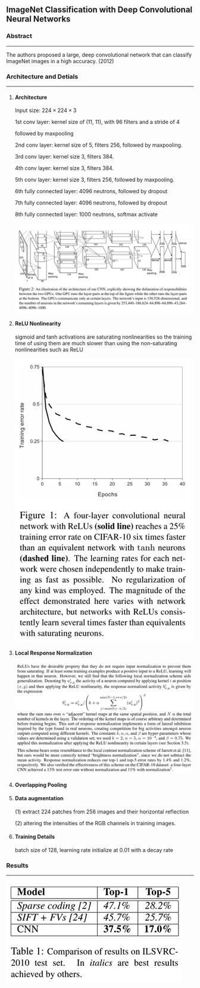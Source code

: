 ## ImageNet Classification with Deep Convolutional Neural Networks

### Abstract

------

The authors proposed a large, deep convolutional network that can classify ImageNet images in a high accuracy. (2012)

### Architecture and Detials

------

1. #### Architecture

   Input size: $224 \times 224 \times 3$

   1st conv layer: kernel size of (11, 11), with 96 filters and a stride of 4

   followed by maxpooling

   2nd conv layer: kernel size of 5, filters 256, followed by maxpooling.

   3rd conv layer: kernel size 3, filters 384.

   4th conv layer: kernel size 3, filters 384.

   5th conv layer: kernel size 3, filters 256, followed by maxpooling.

   6th fully connected layer: 4096 neutrons, followed by dropout

   7th fully connected layer: 4096 neutrons, followed by dropout

   8th fully connected layer: 1000 neutrons, softmax activate

   #### ![model architecture](./res/alexnet1.jpg)

2. #### ReLU Nonlinearity

   sigmoid and tanh activations are saturating nonlinearities so the training time of using them are much slower than using the non-saturating nonlinearities such as ReLU

   ![ReLU](./res/alexnet2.jpg)

3. #### Local Response Normalization

   ![Response norm](./res/alexnet3.jpg)

4. #### Overlapping Pooling

5. #### Data augmentation

   (1) extract 224 patches from 256 images and their horizontal reflection

   (2) altering the intensities of the RGB channels in training images.

6. #### Training Details

   batch size of 128, learning rate initialize at 0.01 with a decay rate



### Results

------

![results](./res/alexnet4.jpg)